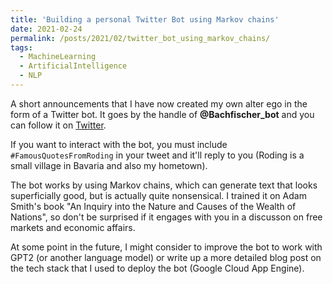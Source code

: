 ```yaml
---
title: 'Building a personal Twitter Bot using Markov chains'
date: 2021-02-24
permalink: /posts/2021/02/twitter_bot_using_markov_chains/
tags:
  - MachineLearning
  - ArtificialIntelligence
  - NLP
---
```



A short announcements that I have now created my own alter ego in the form of a Twitter bot. It goes by the handle of **@Bachfischer_bot**  and you can follow it on [Twitter](https://twitter.com/Bachfischer_bot/). 

If you want to interact with the bot, you must include `#FamousQuotesFromRoding` in your tweet and it'll reply to you (Roding is a small village in Bavaria and also my hometown).  

The bot works by using Markov chains, which can generate text that looks superficially good, but is actually quite nonsensical. I trained it on Adam Smith's book "An Inquiry into the Nature and Causes of the Wealth of Nations", so don't be surprised if it engages with you in a discusson on free markets and economic affairs. 

At some point in the future, I might consider to improve the bot to work with GPT2 (or another language model) or write up a more detailed blog post on the tech stack that I used to deploy the bot (Google Cloud App Engine).

